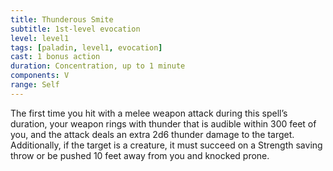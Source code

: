 ```yaml
---
title: Thunderous Smite
subtitle: 1st-level evocation
level: level1
tags: [paladin, level1, evocation]
cast: 1 bonus action
duration: Concentration, up to 1 minute
components: V
range: Self
---
```

The first time you hit with a melee weapon attack during this spell’s duration, your weapon rings with thunder that is audible within 300 feet of you, and the attack deals an extra 2d6 thunder damage to the target. Additionally, if the target is a creature, it must succeed on a Strength saving throw or be pushed 10 feet away from you and knocked prone.